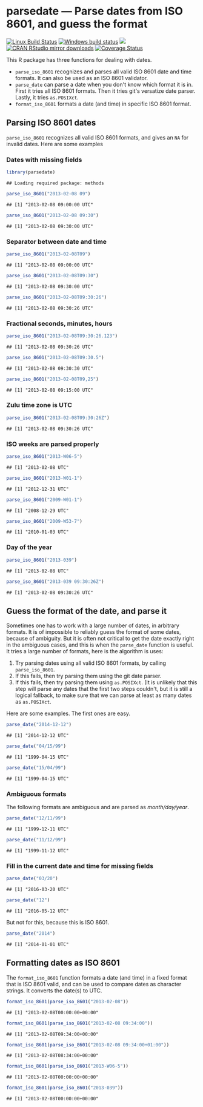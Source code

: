 

# parsedate — Parse dates from ISO 8601, and guess the format

[![Linux Build Status](https://travis-ci.org/gaborcsardi/parsedate.svg?branch=master)](https://travis-ci.org/gaborcsardi/parsedate)
[![Windows build status](https://ci.appveyor.com/api/projects/status/github/gaborcsardi/parsedate?svg=true)](https://ci.appveyor.com/project/gaborcsardi/parsedate)
[![](http://www.r-pkg.org/badges/version/parsedate)](http://www.r-pkg.org/pkg/parsedate)
[![CRAN RStudio mirror downloads](http://cranlogs.r-pkg.org/badges/parsedate)](http://cran.r-project.org/web/packages/parsedate/index.html)
[![Coverage Status](https://img.shields.io/codecov/c/github/gaborcsardi/parsedate/master.svg)](https://codecov.io/github/gaborcsardi/parsedate?branch=master)

This R package has three functions for dealing with dates.

 * `parse_iso_8601` recognizes and parses all valid ISO
   8601 date and time formats. It can also be used as an ISO 8601
   validator.
 * `parse_date` can parse a date when you don't know
   which format it is in. First it tries all ISO 8601 formats.
   Then it tries git's versatize date parser. Lastly, it tries
   `as.POSIXct`.
 * `format_iso_8601` formats a date (and time) in
   specific ISO 8601 format.

## Parsing ISO 8601 dates

`parse_iso_8601` recognizes all valid ISO 8601 formats, and
gives an `NA` for invalid dates. Here are some examples

### Dates with missing fields


```r
library(parsedate)
```

```
## Loading required package: methods
```

```r
parse_iso_8601("2013-02-08 09")
```

```
## [1] "2013-02-08 09:00:00 UTC"
```

```r
parse_iso_8601("2013-02-08 09:30")
```

```
## [1] "2013-02-08 09:30:00 UTC"
```

### Separator between date and time


```r
parse_iso_8601("2013-02-08T09")
```

```
## [1] "2013-02-08 09:00:00 UTC"
```

```r
parse_iso_8601("2013-02-08T09:30")
```

```
## [1] "2013-02-08 09:30:00 UTC"
```

```r
parse_iso_8601("2013-02-08T09:30:26")
```

```
## [1] "2013-02-08 09:30:26 UTC"
```

### Fractional seconds, minutes, hours


```r
parse_iso_8601("2013-02-08T09:30:26.123")
```

```
## [1] "2013-02-08 09:30:26 UTC"
```

```r
parse_iso_8601("2013-02-08T09:30.5")
```

```
## [1] "2013-02-08 09:30:30 UTC"
```

```r
parse_iso_8601("2013-02-08T09,25")
```

```
## [1] "2013-02-08 09:15:00 UTC"
```

### Zulu time zone is UTC


```r
parse_iso_8601("2013-02-08T09:30:26Z")
```

```
## [1] "2013-02-08 09:30:26 UTC"
```

### ISO weeks are parsed properly


```r
parse_iso_8601("2013-W06-5")
```

```
## [1] "2013-02-08 UTC"
```

```r
parse_iso_8601("2013-W01-1")
```

```
## [1] "2012-12-31 UTC"
```

```r
parse_iso_8601("2009-W01-1")
```

```
## [1] "2008-12-29 UTC"
```

```r
parse_iso_8601("2009-W53-7")
```

```
## [1] "2010-01-03 UTC"
```

### Day of the year


```r
parse_iso_8601("2013-039")
```

```
## [1] "2013-02-08 UTC"
```

```r
parse_iso_8601("2013-039 09:30:26Z")
```

```
## [1] "2013-02-08 09:30:26 UTC"
```

## Guess the format of the date, and parse it

Sometimes one has to work with a large number of dates, in arbitrary
formats. It is of impossible to reliably guess the format of some
dates, because of ambiguity. But it is often not critical to get the
date exactly right in the ambiguous cases, and this is when the
`parse_date` function is useful. It tries a large number of formats,
here is the algorithm is uses:

 1. Try parsing dates using all valid ISO 8601 formats, by
    calling `parse_iso_8601`.
 2. If this fails, then try parsing them using the git
    date parser.
 3. If this fails, then try parsing them using `as.POSIXct`.
    (It is unlikely that this step will parse any dates that the
    first two steps couldn't, but it is still a logical fallback,
    to make sure that we can parse at least as many dates as
    `as.POSIXct`.

Here are some examples. The first ones are easy.


```r
parse_date("2014-12-12")
```

```
## [1] "2014-12-12 UTC"
```

```r
parse_date("04/15/99")
```

```
## [1] "1999-04-15 UTC"
```

```r
parse_date("15/04/99")
```

```
## [1] "1999-04-15 UTC"
```

### Ambiguous formats

The following formats are ambiguous and are parsed as _month/day/year_.


```r
parse_date("12/11/99")
```

```
## [1] "1999-12-11 UTC"
```

```r
parse_date("11/12/99")
```

```
## [1] "1999-11-12 UTC"
```

### Fill in the current date and time for missing fields


```r
parse_date("03/20")
```

```
## [1] "2016-03-20 UTC"
```

```r
parse_date("12")
```

```
## [1] "2016-05-12 UTC"
```

But not for this, because this is ISO 8601.


```r
parse_date("2014")
```

```
## [1] "2014-01-01 UTC"
```

## Formatting dates as ISO 8601

The `format_iso_8601` function formats a date (and time) in a fixed format
that is ISO 8601 valid, and can be used to compare dates as character
strings. It converts the date(s) to UTC.


```r
format_iso_8601(parse_iso_8601("2013-02-08"))
```

```
## [1] "2013-02-08T00:00:00+00:00"
```

```r
format_iso_8601(parse_iso_8601("2013-02-08 09:34:00"))
```

```
## [1] "2013-02-08T09:34:00+00:00"
```

```r
format_iso_8601(parse_iso_8601("2013-02-08 09:34:00+01:00"))
```

```
## [1] "2013-02-08T08:34:00+00:00"
```

```r
format_iso_8601(parse_iso_8601("2013-W06-5"))
```

```
## [1] "2013-02-08T00:00:00+00:00"
```

```r
format_iso_8601(parse_iso_8601("2013-039"))
```

```
## [1] "2013-02-08T00:00:00+00:00"
```
